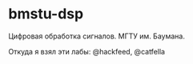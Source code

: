 # bmstu-dsp
Цифровая обработка сигналов. МГТУ им. Баумана.

Откуда я взял эти лабы: @hackfeed, @catfella

